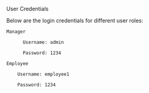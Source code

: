 User Credentials

Below are the login credentials for different user roles:

    Manager

          Username: admin

          Password: 1234

    Employee

        Username: employee1
        
        Password: 1234
